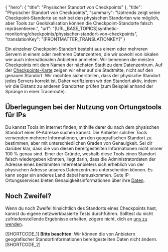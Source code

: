 {
  "hero": {
    "title": "Physischer Standort von Checkpoints"
  },
  "title": "Physischer Standort von Checkpoints",
  "summary": "Uptrends zeigt seine Checkpoint-Standorte so nah bei den physischen Standorten wie möglich, aber Tools zur Geolokalisation können die Checkpoint-Standorte falsch repräsentieren.",
  "url": "[URL_BASE_TOPICS]synthetic-monitoring/checkpoints/physischer-standort-von-checkpoints",
  "translationKey": "[FRONTMATTER_TRANSLATIONKEY]"
}

Ein einzelner Checkpoint-Standort besteht aus einem oder mehreren Servern in einem oder mehreren Datenzentren, die wir sowohl von lokalen wie auch internationalen Anbietern anmieten. Wir benennen die meisten Checkpoints mit dem Namen der nächsten Stadt zu dem Datenzentrum. Auf der [Checkpoints-Karte]([LINK_URL_1]) zeigen wir eher auf die Stadtmitte, nicht auf den genauen Standort. Wir möchten sicherstellen, dass der physische Standort jedes Servers korrekt ist. Daher verifizieren wir den Standort aktiv, indem wir die Distanz zu anderen Standorten prüfen (zum Beispiel anhand der Sprünge in einer Traceroute).

## Überlegungen bei der Nutzung von Ortungstools für IPs

Du kannst Tools im Internet finden, mithilfe derer du nach dem physischen Standort einer IP-Adresse suchen kannst. Die Anbieter solcher Tools verwenden mehrere Informationen, um den geografischen Standort zu bestimmen, aber mit unterschiedlichen Graden von Genauigkeit. Sei dir darüber klar, dass die von diesen bereitgestellten Informationen nicht immer 100 % genau sind. Einer der Gründe, weshalb diese Tools einen Standort falsch wiedergeben könnten, liegt darin, dass die Administratordaten der Adresse eines bestimmten Internetanbieters sich erheblich von der physischen Adresse unseres Datenzentrums unterscheiden können. Es kann sogar ein anderes Land dabei herauskommen. Gute IP-Ortungsservices bieten Genauigkeitsinformationen über ihre [Daten]([LINK_URL_2]).

## Noch Zweifel?

Wenn du noch Zweifel hinsichtlich des Standorts eines Checkpoints hast, kannst du eigene netzwerkbasierte Tests durchführen. Solltest du nicht zufriedenstellende Ergebnisse erhalten, zögere nicht, dich an [uns zu wenden]([LINK_URL_3]).

[SHORTCODE_1]
**Bitte beachten**: Wir können die von Anbietern geografischer Standortinformationen bereitgestellten Daten nicht ändern.
[SHORTCODE_2]
